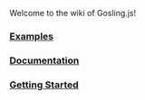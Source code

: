 Welcome to the wiki of Gosling.js!
### [Examples](https://github.com/gosling-lang/gosling.js/wiki/Examples)
### [Documentation](https://github.com/gosling-lang/gosling.js/wiki/Documentation)
### [Getting Started](https://github.com/gosling-lang/gosling.js/wiki/GettingStarted)

